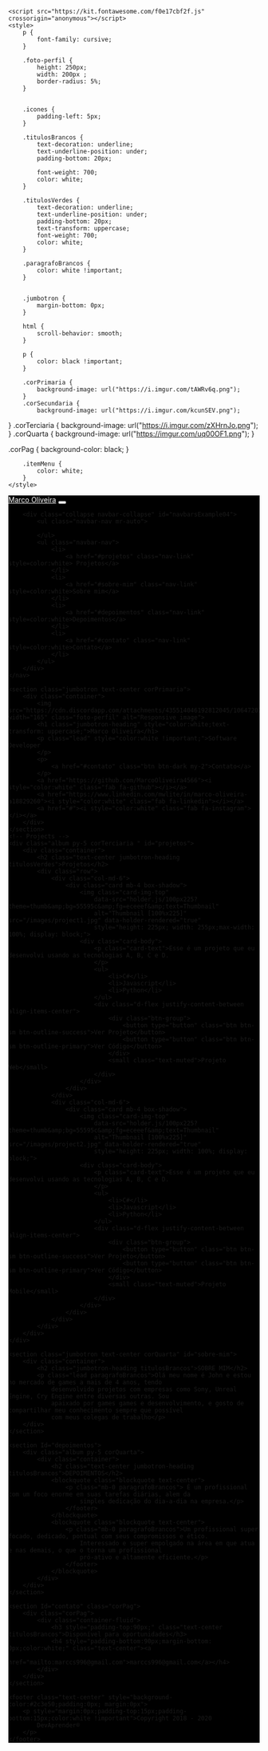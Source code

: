 <!DOCTYPE html>
<html lang="pt-BR">

<head>
    <meta charset="UTF-8">
    <meta name="viewport" content="width=device-width, initial-scale=1, shrink-to-fit=no">
    <meta http-equiv="X-UA-Compatible" content="ie=edge">
    <title>Marco Oliveira</title>
    <link rel="stylesheet" href="https://maxcdn.bootstrapcdn.com/bootstrap/4.0.0/css/bootstrap.min.css"
        integrity="sha384-Gn5384xqQ1aoWXA+058RXPxPg6fy4IWvTNh0E263XmFcJlSAwiGgFAW/dAiS6JXm" crossorigin="anonymous">
    <script src="https://code.jquery.com/jquery-3.2.1.slim.min.js"
        integrity="sha384-KJ3o2DKtIkvYIK3UENzmM7KCkRr/rE9/Qpg6aAZGJwFDMVNA/GpGFF93hXpG5KkN" crossorigin="anonymous">
        </script>
    <script src="https://cdnjs.cloudflare.com/ajax/libs/popper.js/1.12.9/umd/popper.min.js"
        integrity="sha384-ApNbgh9B+Y1QKtv3Rn7W3mgPxhU9K/ScQsAP7hUibX39j7fakFPskvXusvfa0b4Q" crossorigin="anonymous">
        </script>
    <script src="https://maxcdn.bootstrapcdn.com/bootstrap/4.0.0/js/bootstrap.min.js"
        integrity="sha384-JZR6Spejh4U02d8jOt6vLEHfe/JQGiRRSQQxSfFWpi1MquVdAyjUar5+76PVCmYl" crossorigin="anonymous">
        </script>

    <script src="https://kit.fontawesome.com/f0e17cbf2f.js" crossorigin="anonymous"></script>
    <style>
        p {
            font-family: cursive;
        }

        .foto-perfil {
            height: 250px;
            width: 200px ;
            border-radius: 5%;
        } 


        .icones {
            padding-left: 5px;
        }

        .titulosBrancos {
            text-decoration: underline;
            text-underline-position: under;
            padding-bottom: 20px;
           
            font-weight: 700;
            color: white;
        }

        .titulosVerdes {
            text-decoration: underline;
            text-underline-position: under;
            padding-bottom: 20px;
            text-transform: uppercase;
            font-weight: 700;
            color: white;
        }

        .paragrafoBrancos {
            color: white !important;
        }


        .jumbotron {
            margin-bottom: 0px;
        }

        html {
            scroll-behavior: smooth;
        }

        p {
            color: black !important;
        }

        .corPrimaria {
            background-image: url("https://i.imgur.com/tAWRv6q.png");
        }
        .corSecundaria {
            background-image: url("https://i.imgur.com/kcunSEV.png"); 
}
        .corTerciaria {
           background-image: url("https://i.imgur.com/zXHrnJo.png");
}
        .corQuarta {
           background-image: url("https://imgur.com/uq00OF1.png");
}

.corPag {
    background-color: black;
}

        .itemMenu {
            color: white;
        }
    </style>
</head>

<body>
    <nav class="navbar navbar-expand-md navbar-light" style="background-color:#000000">
        <a class="navbar-brand" href="#" style=color:white>Marco Oliveira</a>
        <button class="navbar-toggler" type="button" data-toggle="collapse" data-target="#navbarsExample04"
            aria-controls="navbarsExample04" aria-expanded="false" aria-label="Toggle navigation">
            <span class="navbar-toggler-icon"></span>
        </button>

        <div class="collapse navbar-collapse" id="navbarsExample04">
            <ul class="navbar-nav mr-auto">

            </ul>
            <ul class="navbar-nav">
                <li>
                    <a href="#projetos" class="nav-link" style=color:white> Projetos</a>
                </li>
                <li>
                    <a href="#sobre-mim" class="nav-link" style=color:white>Sobre mim</a>
                </li>
                <li>
                    <a href="#depoimentos" class="nav-link" style=color:white>Depoimentos</a>
                </li>
                <li>
                    <a href="#contato" class="nav-link" style=color:white>Contato</a>
                </li>
            </ul>
        </div>
    </nav>

    <section class="jumbotron text-center corPrimaria">
        <div class="container">
            <img src="https://cdn.discordapp.com/attachments/435514046192812045/1064720779817779200/1673919597333.jpg" width="165" class="foto-perfil" alt="Responsive image">
            <h1 class="jumbotron-heading" style="color:white;text-transform: uppercase;">Marco Oliveira</h1>
            <p class="lead" style="color:white !important;">Software Developer
            </p>
            <p>
                <a href="#contato" class="btn btn-dark my-2">Contato</a>
            </p>
            <a href="https://github.com/MarcoOliveira4566"><i style="color:white" class="fab fa-github"></i></a>
            <a href="https://www.linkedin.com/mwlite/in/marco-oliveira-a18829260"><i style="color:white" class="fab fa-linkedin"></i></a>
            <a href="#"><i style="color:white" class="fab fa-instagram"></i></a>
        </div>
    </section>
    <!-- Projects -->
    <div class="album py-5 corTerciaria " id="projetos">
        <div class="container">
            <h2 class="text-center jumbotron-heading titulosVerdes">Projetos</h2>
            <div class="row">
                <div class="col-md-6">
                    <div class="card mb-4 box-shadow">
                        <img class="card-img-top"
                            data-src="holder.js/100px225?theme=thumb&amp;bg=55595c&amp;fg=eceeef&amp;text=Thumbnail"
                            alt="Thumbnail [100%x225]" src="/images/project1.jpg" data-holder-rendered="true"
                            style="height: 225px; width: 255px;max-width: 100%; display: block;">
                        <div class="card-body">
                            <p class="card-text">Esse é um projeto que eu desenvolvi usando as tecnologias A, B, C e D.
                            </p>
                            <ul>
                                <li>C#</li>
                                <li>Javascript</li>
                                <li>Python</li>
                            </ul>
                            <div class="d-flex justify-content-between align-items-center">
                                <div class="btn-group">
                                    <button type="button" class="btn btn-sm btn-outline-success">Ver Projeto</button>
                                    <button type="button" class="btn btn-sm btn-outline-primary">Ver Código</button>
                                </div>
                                <small class="text-muted">Projeto Web</small>
                            </div>
                        </div>
                    </div>
                </div>
                <div class="col-md-6">
                    <div class="card mb-4 box-shadow">
                        <img class="card-img-top"
                            data-src="holder.js/100px225?theme=thumb&amp;bg=55595c&amp;fg=eceeef&amp;text=Thumbnail"
                            alt="Thumbnail [100%x225]" src="/images/project2.jpg" data-holder-rendered="true"
                            style="height: 225px; width: 100%; display: block;">
                        <div class="card-body">
                            <p class="card-text">Esse é um projeto que eu desenvolvi usando as tecnologias A, B, C e D.
                            </p>
                            <ul>
                                <li>C#</li>
                                <li>Javascript</li>
                                <li>Python</li>
                            </ul>
                            <div class="d-flex justify-content-between align-items-center">
                                <div class="btn-group">
                                    <button type="button" class="btn btn-sm btn-outline-success">Ver Projeto</button>
                                    <button type="button" class="btn btn-sm btn-outline-primary">Ver Código</button>
                                </div>
                                <small class="text-muted">Projeto Mobile</small>
                            </div>
                        </div>
                    </div>
                </div>
            </div>
        </div>
    </div>

    <section class="jumbotron text-center corQuarta" id="sobre-mim">
        <div class="container">
            <h2 class="jumbotron-heading titulosBrancos">SOBRE MIM</h2>
            <p class="lead paragrafoBrancos">Olá meu nome é John e estou no mercado de games a mais de 4 anos, tendo
                desenvolvido projetos com empresas como Sony, Unreal Engine, Cry Engine entre diversas outras. Sou
                apaixado por games games e desenvolvimento, e gosto de compartilhar meu conhecimento sempre que possível
                com meus colegas de trabalho</p>
        </div>
    </section>

    <section Id="depoimentos">
        <div class="album py-5 corQuarta">
            <div class="container">
                <h2 class="text-center jumbotron-heading titulosBrancos">DEPOIMENTOS</h2>
                <blockquote class="blockquote text-center">
                    <p class="mb-0 paragrafoBrancos"> É um profissional com um foco enorme em suas tarefas diárias, alem da
                        simples dedicação do dia-a-dia na empresa.</p>
                    </footer>
                </blockquote>
                <blockquote class="blockquote text-center">
                    <p class="mb-0 paragrafoBrancos">Um profissional super focado, dedicado, pontual com seus compromissos e ético.
                        Interessado e super empolgado na área em que atua e nas demais, o que o torna um profissional
                        pró-ativo e altamente eficiente.</p>
                    </footer>
                </blockquote>
            </div>
        </div>
    </section>

    <section Id="contato" class="corPag">
        <div class="corPag">
            <div class="container-fluid">
                <h3 style="padding-top:90px;" class="text-center titulosBrancos">Disponível para oportunidades</h3>
                <h4 style="padding-bottom:90px;margin-bottom: 0px;color:white;" class="text-center"><a
                        href="mailto:marccs996@gmail.com">marccs996@gmail.com</a></h4>
            </div>
        </div>
    </section>

    <footer class="text-center" style="background-color:#2c3e50;padding:0px; margin:0px">
        <p style="margin:0px;padding-top:15px;padding-bottom:15px;color:white !important">Copyright 2018 - 2020
            DevAprender®
        </p>
    </footer>

</body>

</html>
